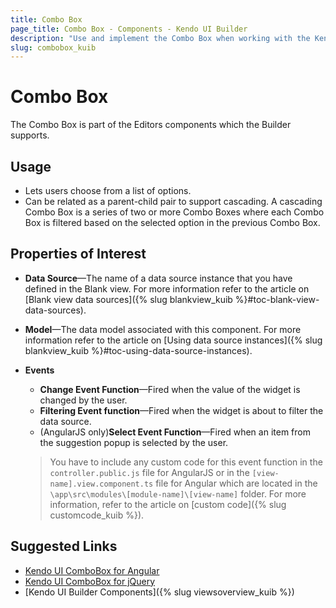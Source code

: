 ```yaml
---
title: Combo Box
page_title: Combo Box - Components - Kendo UI Builder
description: "Use and implement the Combo Box when working with the Kendo UI Builder tool for creating and managing Angular and AngularJS-based web applications."
slug: combobox_kuib
---
```


# Combo Box

The Combo Box is part of the Editors components which the Builder supports.

## Usage

* Lets users choose from a list of options.
* Can be related as a parent-child pair to support cascading. A cascading Combo Box is a series of two or more Combo Boxes where each Combo Box is filtered based on the selected option in the previous Combo Box.

## Properties of Interest

* **Data Source**&mdash;The name of a data source instance that you have defined in the Blank view. For more information refer to the article on [Blank view data sources]({% slug blankview_kuib %}#toc-blank-view-data-sources).
* **Model**&mdash;The data model associated with this component. For more information refer to the article on [Using data source instances]({% slug blankview_kuib %}#toc-using-data-source-instances).
* **Events**
    * **Change Event Function**&mdash;Fired when the value of the widget is changed by the user.
    * **Filtering Event function**&mdash;Fired when the widget is about to filter the data source.
    * (AngularJS only)**Select Event Function**&mdash;Fired when an item from the suggestion popup is selected by the user.

    > You have to include any custom code for this event function in the `controller.public.js` file for AngularJS or in the `[view-name].view.component.ts` file for Angular which are located in the `\app\src\modules\[module-name]\[view-name]` folder. For more information, refer to the article on [custom code]({% slug customcode_kuib %}).

## Suggested Links

* [Kendo UI ComboBox for Angular](https://www.telerik.com/kendo-angular-ui/components/charts/series-types/area/)
* [Kendo UI ComboBox for jQuery](https://www.telerik.com/kendo-angular-ui/components/dropdowns/combobox/)
* [Kendo UI Builder Components]({% slug viewsoverview_kuib %})
